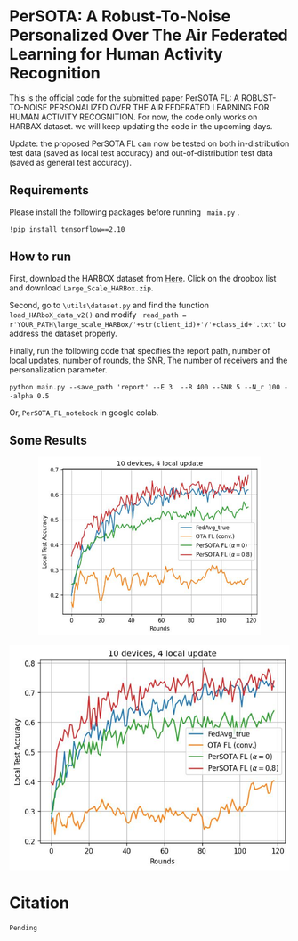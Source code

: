 # PerSOTA: A Robust-To-Noise Personalized Over The Air Federated Learning for Human Activity Recognition

This is the official code for the submitted paper PerSOTA FL: A ROBUST-TO-NOISE PERSONALIZED OVER THE AIR FEDERATED LEARNING FOR HUMAN ACTIVITY RECOGNITION. For now, the code only works on HARBAX dataset. we will keep updating the code in the upcoming days.

Update: the proposed PerSOTA FL can now be tested on both in-distribution test data (saved as local test accuracy) and out-of-distribution test data (saved as general test accuracy).


## Requirements
Please install the following packages before running ``` main.py``` .
```
!pip install tensorflow==2.10
```
## How to run
First, download the HARBOX dataset from [Here]([https://pages.github.com/](https://github.com/xmouyang/FL-Datasets-for-HAR)). Click on the dropbox list and download ```Large_Scale_HARBox.zip```.

Second, go to ```\utils\dataset.py``` and find the function ``` load_HARboX_data_v2() ``` and modify ``` read_path = r'YOUR_PATH\large_scale_HARBox/'+str(client_id)+'/'+class_id+'.txt'``` to address the dataset properly.

Finally, run the following code that specifies the report path, number of local updates, number of rounds, the SNR, The number of receivers and the personalization parameter.
```
python main.py --save_path 'report' --E 3  --R 400 --SNR 5 --N_r 100 --alpha 0.5
```
Or, ```PerSOTA_FL_notebook``` in google colab.

## Some Results
<p align="center">
  <img src="imgs/Acc_VS_rounds_local.jpg" width="400">
  
</p>

<p align="center">
   <img src="imgs/Acc_VS_rounds_local_2.jpg" width="800">
</p>

# Citation
```
Pending
```
